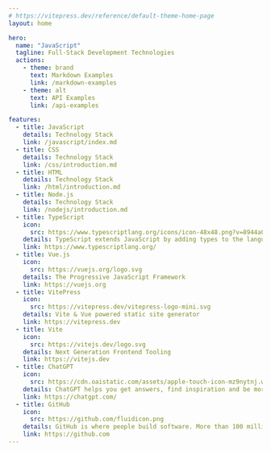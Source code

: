 ```yaml
---
# https://vitepress.dev/reference/default-theme-home-page
layout: home

hero:
  name: "JavaScript"
  tagline: Full-Stack Development Technologies
  actions:
    - theme: brand
      text: Markdown Examples
      link: /markdown-examples
    - theme: alt
      text: API Examples
      link: /api-examples

features:
  - title: JavaScript
    details: Technology Stack
    link: /javascript/index.md
  - title: CSS
    details: Technology Stack
    link: /css/introduction.md
  - title: HTML
    details: Technology Stack
    link: /html/introduction.md
  - title: Node.js
    details: Technology Stack
    link: /nodejs/introduction.md
  - title: TypeScript
    icon:
      src: https://www.typescriptlang.org/icons/icon-48x48.png?v=8944a05a8b601855de116c8a56d3b3ae
    details: TypeScript extends JavaScript by adding types to the language. TypeScript speeds up your development experience by catching errors and providing fixes before you even run your code.
    link: https://www.typescriptlang.org/
  - title: Vue.js
    icon:
      src: https://vuejs.org/logo.svg
    details: The Progressive JavaScript Framework
    link: https://vuejs.org
  - title: VitePress
    icon:
      src: https://vitepress.dev/vitepress-logo-mini.svg
    details: Vite & Vue powered static site generator
    link: https://vitepress.dev
  - title: Vite
    icon:
      src: https://vitejs.dev/logo.svg
    details: Next Generation Frontend Tooling
    link: https://vitejs.dev
  - title: ChatGPT
    icon:
      src: https://cdn.oaistatic.com/assets/apple-touch-icon-mz9nytnj.webp
    details: ChatGPT helps you get answers, find inspiration and be more productive. It is free to use and easy to try. Just ask and ChatGPT can help with writing, learning, brainstorming and more.
    link: https://chatgpt.com/
  - title: GitHub
    icon:
      src: https://github.com/fluidicon.png
    details: GitHub is where people build software. More than 100 million people use GitHub to discover, fork, and contribute to over 420 million projects.
    link: https://github.com
---
```


